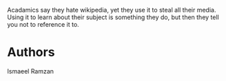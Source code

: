 Acadamics say they hate wikipedia, 
yet they use it to steal all their media.
Using it to learn about their subject is something they do,
but then they tell you not to reference it to.

# Authors

Ismaeel Ramzan
